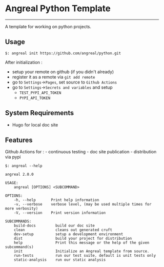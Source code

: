# Angreal Python Template
---

A template for working on python projects. 

## Usage

```code
$: angreal init https://github.com/angreal/python.git
```

After initialization : 
- setup your remote on github (if you didn't already)
- register it as a remote via `git add remote`
- go to `Settings`->`Pages`, set source to `Github Actions`
- go to `Settings`->`Secrets and variables` and setup 
    - `TEST_PYPI_API_TOKEN`
    - `PYPI_API_TOKEN`

## System Requirements
- Hugo for local doc site

## Features

Github Actions for : 
    - continuous testing
    - doc site publication
    - distribution via pypi




```code
$: angreal --help

angreal 2.0.0

USAGE:
    angreal [OPTIONS] <SUBCOMMAND>

OPTIONS:
    -h, --help       Print help information
    -v, --verbose    verbose level, (may be used multiple times for more verbosity)
    -V, --version    Print version information

SUBCOMMANDS:
    build-docs         build our doc site
    clean              cleans out generated cruft
    dev-setup          setup a development environment
    dist               build your project for distribution
    help               Print this message or the help of the given subcommand(s)
    init               Initialize an Angreal template from source.
    run-tests          run our test suite. default is unit tests only
    static-analysis    run our static analysis
```